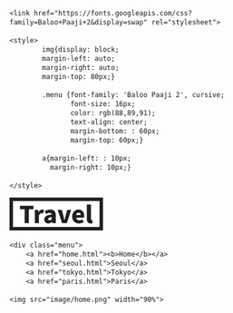 <html lang="ko-KR">

<head>
	<meta charset="utf-8">

	<link href="https://fonts.googleapis.com/css?family=Baloo+Paaji+2&display=swap" rel="stylesheet">

	<style>
			img{display: block;
			margin-left: auto;
			margin-right: auto;
			margin-top: 80px;}

			.menu {font-family: 'Baloo Paaji 2', cursive;
			       font-size: 16px;
			       color: rgb(88,89,91);
			       text-align: center;
			   	   margin-bottom: : 60px;
			       margin-top: 60px;}

			a{margin-left: : 10px;
			  margin-right: 10px;}

	</style>
</head>


<body>
	<img src="image/logo.png" width="165px" height="58px">
	
	<div class="menu">
		<a href="home.html"><b>Home</b></a>
		<a href="seoul.html">Seoul</a>
		<a href="tokyo.html">Tokyo</a>
		<a href="paris.html">Paris</a>

	<img src="image/home.png" width="90%">
